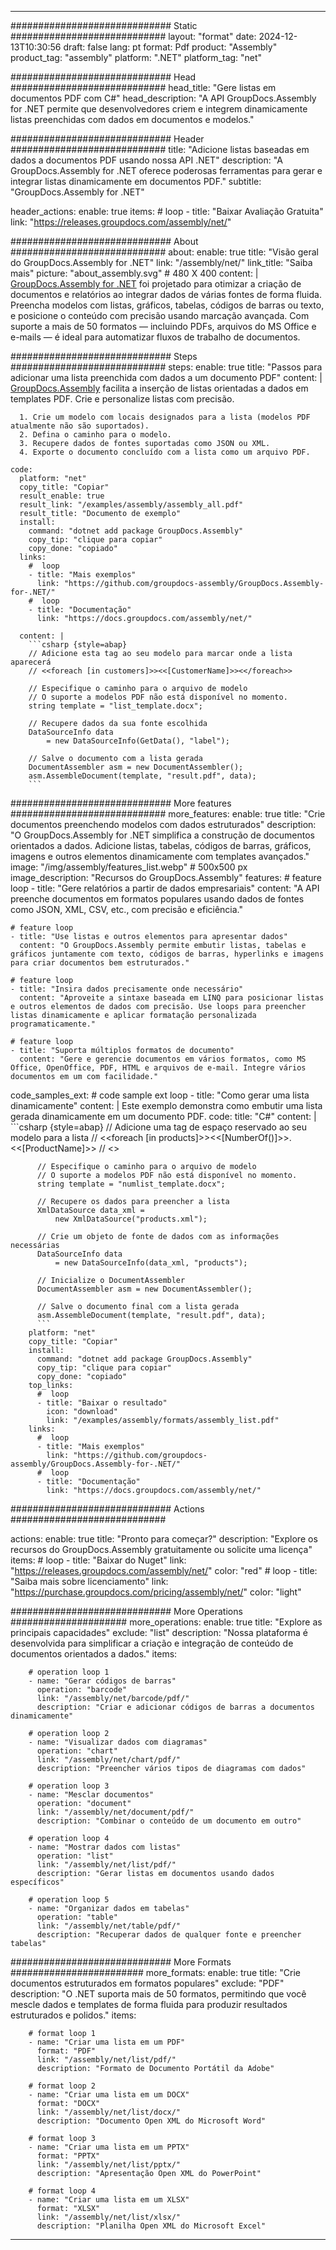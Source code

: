 



---
############################# Static ############################
layout: "format"
date:  2024-12-13T10:30:56
draft: false
lang: pt
format: Pdf
product: "Assembly"
product_tag: "assembly"
platform: ".NET"
platform_tag: "net"

############################# Head ############################
head_title: "Gere listas em documentos PDF com C#"
head_description: "A API GroupDocs.Assembly for .NET permite que desenvolvedores criem e integrem dinamicamente listas preenchidas com dados em documentos e modelos."

############################# Header ############################
title: "Adicione listas baseadas em dados a documentos PDF usando nossa API .NET" 
description: "A GroupDocs.Assembly for .NET oferece poderosas ferramentas para gerar e integrar listas dinamicamente em documentos PDF."
subtitle: "GroupDocs.Assembly for .NET" 

header_actions:
  enable: true
  items:
    #  loop
    - title: "Baixar Avaliação Gratuita"
      link: "https://releases.groupdocs.com/assembly/net/"
      
############################# About ############################
about:
    enable: true
    title: "Visão geral do GroupDocs.Assembly for .NET"
    link: "/assembly/net/"
    link_title: "Saiba mais"
    picture: "about_assembly.svg" # 480 X 400
    content: |
       [GroupDocs.Assembly for .NET](/assembly/net/) foi projetado para otimizar a criação de documentos e relatórios ao integrar dados de várias fontes de forma fluida. Preencha modelos com listas, gráficos, tabelas, códigos de barras ou texto, e posicione o conteúdo com precisão usando marcação avançada. Com suporte a mais de 50 formatos — incluindo PDFs, arquivos do MS Office e e-mails — é ideal para automatizar fluxos de trabalho de documentos.

############################# Steps ############################
steps:
    enable: true
    title: "Passos para adicionar uma lista preenchida com dados a um documento PDF"
    content: |
      [GroupDocs.Assembly](/assembly/net/) facilita a inserção de listas orientadas a dados em templates PDF. Crie e personalize listas com precisão.
      
      1. Crie um modelo com locais designados para a lista (modelos PDF atualmente não são suportados).
      2. Defina o caminho para o modelo.
      3. Recupere dados de fontes suportadas como JSON ou XML.
      4. Exporte o documento concluído com a lista como um arquivo PDF.
   
    code:
      platform: "net"
      copy_title: "Copiar"
      result_enable: true
      result_link: "/examples/assembly/assembly_all.pdf"
      result_title: "Documento de exemplo"
      install:
        command: "dotnet add package GroupDocs.Assembly"
        copy_tip: "clique para copiar"
        copy_done: "copiado"
      links:
        #  loop
        - title: "Mais exemplos"
          link: "https://github.com/groupdocs-assembly/GroupDocs.Assembly-for-.NET/"
        #  loop
        - title: "Documentação"
          link: "https://docs.groupdocs.com/assembly/net/"
          
      content: |
        ```csharp {style=abap}
        // Adicione esta tag ao seu modelo para marcar onde a lista aparecerá
        // <<foreach [in customers]>><<[CustomerName]>><</foreach>>

        // Especifique o caminho para o arquivo de modelo
        // O suporte a modelos PDF não está disponível no momento.
        string template = "list_template.docx";

        // Recupere dados da sua fonte escolhida
        DataSourceInfo data 
            = new DataSourceInfo(GetData(), "label");

        // Salve o documento com a lista gerada
        DocumentAssembler asm = new DocumentAssembler();
        asm.AssembleDocument(template, "result.pdf", data);
        ```            

############################# More features ############################
more_features:
  enable: true
  title: "Crie documentos preenchendo modelos com dados estruturados"
  description: "O GroupDocs.Assembly for .NET simplifica a construção de documentos orientados a dados. Adicione listas, tabelas, códigos de barras, gráficos, imagens e outros elementos dinamicamente com templates avançados."
  image: "/img/assembly/features_list.webp" # 500x500 px
  image_description: "Recursos do GroupDocs.Assembly"
  features:
    # feature loop
    - title: "Gere relatórios a partir de dados empresariais"
      content: "A API preenche documentos em formatos populares usando dados de fontes como JSON, XML, CSV, etc., com precisão e eficiência."

    # feature loop
    - title: "Use listas e outros elementos para apresentar dados"
      content: "O GroupDocs.Assembly permite embutir listas, tabelas e gráficos juntamente com texto, códigos de barras, hyperlinks e imagens para criar documentos bem estruturados."

    # feature loop
    - title: "Insira dados precisamente onde necessário"
      content: "Aproveite a sintaxe baseada em LINQ para posicionar listas e outros elementos de dados com precisão. Use loops para preencher listas dinamicamente e aplicar formatação personalizada programaticamente."

    # feature loop
    - title: "Suporta múltiplos formatos de documento"
      content: "Gere e gerencie documentos em vários formatos, como MS Office, OpenOffice, PDF, HTML e arquivos de e-mail. Integre vários documentos em um com facilidade."
      
  code_samples_ext:
    # code sample ext loop
    - title: "Como gerar uma lista dinamicamente"
      content: |
        Este exemplo demonstra como embutir uma lista gerada dinamicamente em um documento PDF.
      code:
        title: "C#"
        content: |
          ```csharp {style=abap}
          // Adicione uma tag de espaço reservado ao seu modelo para a lista
          // <<foreach [in products]>><<[NumberOf()]>>. <<[ProductName]>>
          // <</foreach>>

          // Especifique o caminho para o arquivo de modelo
          // O suporte a modelos PDF não está disponível no momento.
          string template = "numlist_template.docx";

          // Recupere os dados para preencher a lista
          XmlDataSource data_xml =
              new XmlDataSource("products.xml");

          // Crie um objeto de fonte de dados com as informações necessárias
          DataSourceInfo data 
              = new DataSourceInfo(data_xml, "products");

          // Inicialize o DocumentAssembler
          DocumentAssembler asm = new DocumentAssembler();

          // Salve o documento final com a lista gerada
          asm.AssembleDocument(template, "result.pdf", data);
          ```
        platform: "net"
        copy_title: "Copiar"
        install:
          command: "dotnet add package GroupDocs.Assembly"
          copy_tip: "clique para copiar"
          copy_done: "copiado"
        top_links:
          #  loop
          - title: "Baixar o resultado"
            icon: "download"
            link: "/examples/assembly/formats/assembly_list.pdf"
        links:
          #  loop
          - title: "Mais exemplos"
            link: "https://github.com/groupdocs-assembly/GroupDocs.Assembly-for-.NET/"
          #  loop
          - title: "Documentação"
            link: "https://docs.groupdocs.com/assembly/net/"
            

            


############################# Actions ############################

actions:
  enable: true
  title: "Pronto para começar?"
  description: "Explore os recursos do GroupDocs.Assembly gratuitamente ou solicite uma licença"
  items:
    #  loop
    - title: "Baixar do Nuget"
      link: "https://releases.groupdocs.com/assembly/net/"
      color: "red"
        #  loop
    - title: "Saiba mais sobre licenciamento"
      link: "https://purchase.groupdocs.com/pricing/assembly/net/"
      color: "light"


############################# More Operations #####################
more_operations:
    enable: true
    title: "Explore as principais capacidades"
    exclude: "list"
    description: "Nossa plataforma é desenvolvida para simplificar a criação e integração de conteúdo de documentos orientados a dados."
    items: 
          
        # operation loop 1
        - name: "Gerar códigos de barras"
          operation: "barcode"
          link: "/assembly/net/barcode/pdf/"
          description: "Criar e adicionar códigos de barras a documentos dinamicamente"

        # operation loop 2
        - name: "Visualizar dados com diagramas"
          operation: "chart"
          link: "/assembly/net/chart/pdf/"
          description: "Preencher vários tipos de diagramas com dados"

        # operation loop 3
        - name: "Mesclar documentos"
          operation: "document"
          link: "/assembly/net/document/pdf/"
          description: "Combinar o conteúdo de um documento em outro"

        # operation loop 4
        - name: "Mostrar dados com listas"
          operation: "list"
          link: "/assembly/net/list/pdf/"
          description: "Gerar listas em documentos usando dados específicos"

        # operation loop 5
        - name: "Organizar dados em tabelas"
          operation: "table"
          link: "/assembly/net/table/pdf/"
          description: "Recuperar dados de qualquer fonte e preencher tabelas"
         
          
############################# More Formats ########################
more_formats:
    enable: true
    title: "Crie documentos estruturados em formatos populares"
    exclude: "PDF"
    description: "O .NET suporta mais de 50 formatos, permitindo que você mescle dados e templates de forma fluida para produzir resultados estruturados e polidos."
    items: 
          
        # format loop 1
        - name: "Criar uma lista em um PDF"
          format: "PDF"
          link: "/assembly/net/list/pdf/"
          description: "Formato de Documento Portátil da Adobe"
          
        # format loop 2
        - name: "Criar uma lista em um DOCX"
          format: "DOCX"
          link: "/assembly/net/list/docx/"
          description: "Documento Open XML do Microsoft Word"
          
        # format loop 3
        - name: "Criar uma lista em um PPTX"
          format: "PPTX"
          link: "/assembly/net/list/pptx/"
          description: "Apresentação Open XML do PowerPoint"
          
        # format loop 4
        - name: "Criar uma lista em um XLSX"
          format: "XLSX"
          link: "/assembly/net/list/xlsx/"
          description: "Planilha Open XML do Microsoft Excel"


          

---
